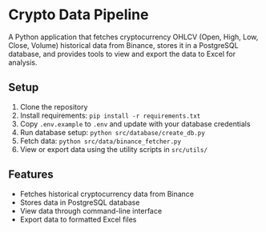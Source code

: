 # Crypto Data Pipeline

A Python application that fetches cryptocurrency OHLCV (Open, High, Low, Close, Volume) historical data from Binance, stores it in a PostgreSQL database, and provides tools to view and export the data to Excel for analysis.

## Setup

1. Clone the repository
2. Install requirements: `pip install -r requirements.txt`
3. Copy `.env.example` to `.env` and update with your database credentials
4. Run database setup: `python src/database/create_db.py`
5. Fetch data: `python src/data/binance_fetcher.py`
6. View or export data using the utility scripts in `src/utils/`

## Features
- Fetches historical cryptocurrency data from Binance
- Stores data in PostgreSQL database
- View data through command-line interface
- Export data to formatted Excel files